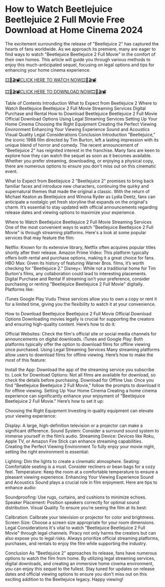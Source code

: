 # How to Watch Beetlejuice Beetlejuice 2 Full Movie Free Download at Home Cinema 2024
The excitement surrounding the release of "Beetlejuice 2" has captured the hearts of fans worldwide. As we approach its premiere, many are eager to find ways to watch "Beetlejuice Beetlejuice 2 Full Movie" in the comfort of their own homes. This article will guide you through various methods to enjoy this much-anticipated sequel, focusing on legal options and tips for enhancing your home cinema experience.

[🎞️🎥🎬📽️CLICK HERE TO WATCH NOW🎞️🎥🎬📽️](https://cutt.ly/jeT5jc3y)

[🎞️🎥🎬📽️CLICK HERE TO DOWNLOAD NOW🎞️🎥🎬📽️](https://cutt.ly/jeT5jc3y)

Table of Contents
Introduction
What to Expect from Beetlejuice 2
Where to Watch Beetlejuice Beetlejuice 2 Full Movie
Streaming Services
Digital Purchase and Rental
How to Download Beetlejuice Beetlejuice 2 Full Movie
Official Download Options
Using Legal Streaming Services
Setting Up Your Home Cinema
Choosing the Right Equipment
Creating the Perfect Viewing Environment
Enhancing Your Viewing Experience
Sound and Acoustics
Visual Quality
Legal Considerations
Conclusion
Introduction
"Beetlejuice," the iconic 1988 film directed by Tim Burton, left a lasting impression with its unique blend of horror and comedy. The recent announcement of "Beetlejuice 2" has reignited interest in the franchise. Many fans are keen to explore how they can watch the sequel as soon as it becomes available. Whether you prefer streaming, downloading, or enjoying a physical copy, there are numerous options to ensure you don't miss out on this cinematic event.

What to Expect from Beetlejuice 2
"Beetlejuice 2" promises to bring back familiar faces and introduce new characters, continuing the quirky and supernatural themes that made the original a classic. With the return of Michael Keaton as Beetlejuice and Winona Ryder as Lydia Deetz, fans can anticipate a nostalgic yet fresh storyline that expands on the original's charm. It’s essential to stay updated with official announcements regarding release dates and viewing options to maximize your experience.

Where to Watch Beetlejuice Beetlejuice 2 Full Movie
Streaming Services
One of the most convenient ways to watch "Beetlejuice Beetlejuice 2 Full Movie" is through streaming platforms. Here's a look at some popular services that may feature the film:

Netflix: Known for its extensive library, Netflix often acquires popular titles shortly after their release.
Amazon Prime Video: This platform typically offers both rental and purchase options, making it a great choice for fans.
HBO Max: Given its history of featuring Warner Bros. films, it’s worth checking for "Beetlejuice 2."
Disney+: While not a traditional home for Tim Burton's films, any collaboration could lead to interesting placements.
Digital Purchase and Rental
If streaming isn’t your preference, consider purchasing or renting "Beetlejuice Beetlejuice 2 Full Movie" digitally. Platforms like:

iTunes
Google Play
Vudu
These services allow you to own a copy or rent it for a limited time, giving you the flexibility to watch it at your convenience.

How to Download Beetlejuice Beetlejuice 2 Full Movie
Official Download Options
Downloading movies legally is crucial for supporting the creators and ensuring high-quality content. Here’s how to do it:

Official Websites: Check the film's official site or social media channels for announcements on digital downloads.
iTunes and Google Play: Both platforms typically offer the option to download films for offline viewing once purchased.
Using Legal Streaming Services
Many streaming platforms allow users to download films for offline viewing. Here’s how to make the most of this feature:

Install the App: Download the app of the streaming service you subscribe to.
Look for Download Options: Not all films are available for download, so check the details before purchasing.
Download for Offline Use: Once you find "Beetlejuice Beetlejuice 2 Full Movie," follow the prompts to download it for offline viewing.
Setting Up Your Home Cinema
Creating a home cinema experience can significantly enhance your enjoyment of "Beetlejuice Beetlejuice 2 Full Movie." Here’s how to set it up:

Choosing the Right Equipment
Investing in quality equipment can elevate your viewing experience:

Display: A large, high-definition television or a projector can make a significant difference.
Sound System: Consider a surround sound system to immerse yourself in the film’s audio.
Streaming Device: Devices like Roku, Apple TV, or Amazon Fire Stick can enhance streaming capabilities.
Creating the Perfect Viewing Environment
To fully enjoy your movie night, setting the right environment is essential:

Lighting: Dim the lights to create a cinematic atmosphere.
Seating: Comfortable seating is a must. Consider recliners or bean bags for a cozy feel.
Temperature: Keep the room at a comfortable temperature to ensure a pleasant viewing experience.
Enhancing Your Viewing Experience
Sound and Acoustics
Sound plays a crucial role in film enjoyment. Here are tips to enhance audio:

Soundproofing: Use rugs, curtains, and cushions to minimize echoes.
Speaker Placement: Position speakers correctly for optimal sound distribution.
Visual Quality
To ensure you’re seeing the film at its best:

Calibration: Calibrate your television or projector for color and brightness.
Screen Size: Choose a screen size appropriate for your room dimensions.
Legal Considerations
It's vital to watch "Beetlejuice Beetlejuice 2 Full Movie" through legal channels. Piracy not only harms the creators but can also expose you to legal risks. Always prioritize official streaming platforms, purchases, and rentals to enjoy the film while supporting the industry.

Conclusion
As "Beetlejuice 2" approaches its release, fans have numerous options to watch the film from home. By utilizing legal streaming services, digital downloads, and creating an immersive home cinema environment, you can enjoy this sequel to the fullest. Stay tuned for updates on release dates and official viewing options to ensure you don’t miss out on this exciting addition to the Beetlejuice legacy. Happy viewing!
